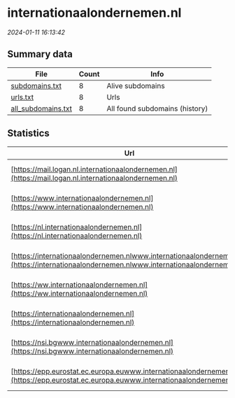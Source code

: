 # internationaalondernemen.nl
*2024-01-11 16:13:42*
## Summary data
| File       | Count | Info |
|------------|-------|------|
|[subdomains.txt](/data/internationaalondernemen.nl/subdomains.txt)|8|Alive subdomains|
|[urls.txt](/data/internationaalondernemen.nl/urls.txt)|8|Urls|
|[all_subdomains.txt](/data/internationaalondernemen.nl/all_subdomains.txt)|8|All found subdomains (history)|
## Statistics
| Url | SSL | Server | Cookie | HSTS | CSP | XFO | XXP | RP | Tech |Title |
|------------|-------|------|------|------|------|------|------|------|------|------|
|[https://mail.logan.nl.internationaalondernemen.nl](https://mail.logan.nl.internationaalondernemen.nl)| |Apache| | | | | |:white_check_mark: |Apache HTTP Serv...|An Error Occurre...|
|[https://www.internationaalondernemen.nl](https://www.internationaalondernemen.nl)| |Apache| |:white_check_mark: | |:white_check_mark: |:white_check_mark: |:white_check_mark: |Apache HTTP Serv...|Internationaal O...|
|[https://nl.internationaalondernemen.nl](https://nl.internationaalondernemen.nl)| |Apache| | | | | |:white_check_mark: |Apache HTTP Serv...|An Error Occurre...|
|[https://internationaalondernemen.nlwww.internationaalondernemen.nl](https://internationaalondernemen.nlwww.internationaalondernemen.nl)| |Apache| | | | | |:white_check_mark: |Apache HTTP Serv...|An Error Occurre...|
|[https://ww.internationaalondernemen.nl](https://ww.internationaalondernemen.nl)| |Apache| | | | | |:white_check_mark: |Apache HTTP Serv...|An Error Occurre...|
|[https://internationaalondernemen.nl](https://internationaalondernemen.nl)| |Apache| |:white_check_mark: | |:white_check_mark: |:white_check_mark: |:white_check_mark: |Apache HTTP Serv...|301 Moved Perman...|
|[https://nsi.bgwww.internationaalondernemen.nl](https://nsi.bgwww.internationaalondernemen.nl)| |Apache| | | | | |:white_check_mark: |Apache HTTP Serv...|An Error Occurre...|
|[https://epp.eurostat.ec.europa.euwww.internationaalondernemen.nl](https://epp.eurostat.ec.europa.euwww.internationaalondernemen.nl)| |Apache| | | | | |:white_check_mark: |Apache HTTP Serv...|An Error Occurre...|